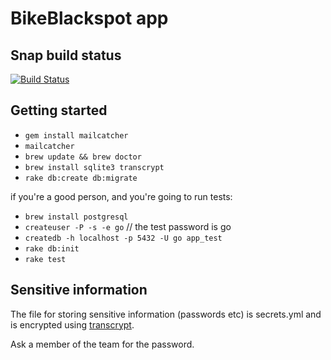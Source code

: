 # BikeBlackspot app

## Snap build status
[![Build Status](https://snap-ci.com/z7lcGNV4bQa9IfbBPAH7m3nBVAcgdY7P-J9lkQQYqr8/build_image)](https://snap-ci.com/ThoughtWorksInc/bike-black-spot/branch/master)

## Getting started
- `gem install mailcatcher`
- `mailcatcher`
- `brew update && brew doctor`
- `brew install sqlite3 transcrypt`
- `rake db:create db:migrate`

if you're a good person, and you're going to run tests:

- `brew install postgresql`
- `createuser -P -s -e go` // the test password is go
- `createdb -h localhost -p 5432 -U go app_test`
- `rake db:init`
- `rake test`

## Sensitive information
The file for storing sensitive information (passwords etc) is secrets.yml and is encrypted using [transcrypt](https://github.com/elasticdog/transcrypt).

Ask a member of the team for the password. 
